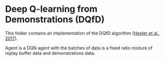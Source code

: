 # Deep Q-learning from Demonstrations (DQfD)

This folder contains an implementation of the DQfD algorithm
([Hester et al., 2017]).

Agent is a DQN agent with the batches of data is a fixed ratio mixture of
replay buffer data and demonstrations data.

[Hester et al., 2017]: https://arxiv.org/abs/1704.03732

